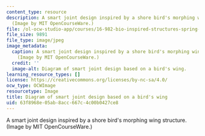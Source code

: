 ```yaml
---
content_type: resource
description: A smart joint design inspired by a shore bird's morphing wing structure.
  (Image by MIT OpenCourseWare.)
file: /ol-ocw-studio-app/courses/16-982-bio-inspired-structures-spring-2009/63f8968e05ab8acc667c4c00b0427ce8_16-982s09-th.jpg
file_size: 9891
file_type: image/jpeg
image_metadata:
  caption: A smart joint design inspired by a shore bird's morphing wing structure.
    (Image by MIT OpenCourseWare.)
  credit: ''
  image-alt: Diagram of smart joint design based on a bird's wing.
learning_resource_types: []
license: https://creativecommons.org/licenses/by-nc-sa/4.0/
ocw_type: OCWImage
resourcetype: Image
title: Diagram of smart joint design based on a bird's wing
uid: 63f8968e-05ab-8acc-667c-4c00b0427ce8
---
```

A smart joint design inspired by a shore bird's morphing wing structure. (Image by MIT OpenCourseWare.)